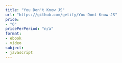 ```yaml
---
title: "You Don't Know JS"
url: "https://github.com/getify/You-Dont-Know-JS"
price: 
- "0"
pricePerPeriod: "n/a"
format: 
- ebook
- video
subject: 
- javascript
---
```

